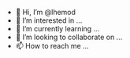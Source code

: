 - 👋 Hi, I’m @lhemod
- 👀 I’m interested in ...
- 🌱 I’m currently learning ...
- 💞️ I’m looking to collaborate on ...
- 📫 How to reach me ...

<!---
lhemod/lhemod is a ✨ special ✨ repository because its `README.md` (this file) appears on your GitHub profile.
You can click the Preview link to take a look at your changes.
--->
